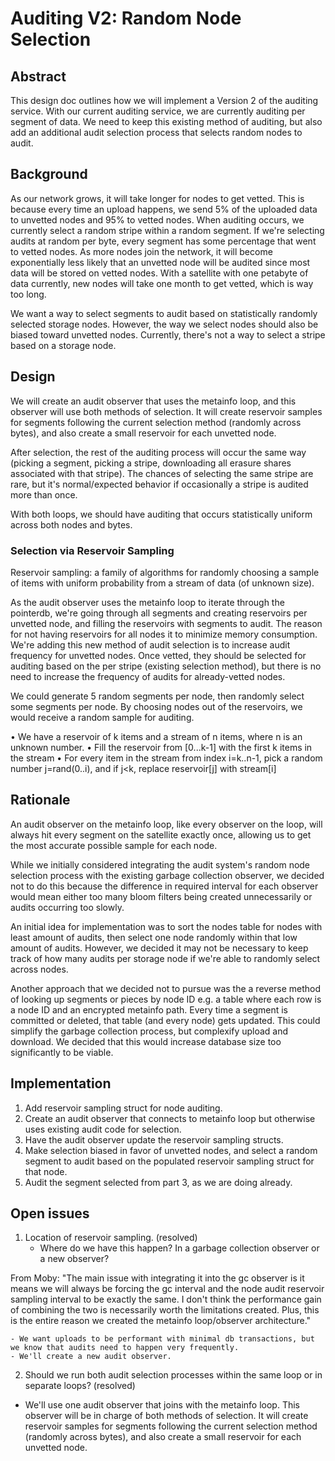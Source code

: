 # Auditing V2: Random Node Selection

## Abstract

This design doc outlines how we will implement a Version 2 of the auditing service.
With our current auditing service, we are currently auditing per segment of data.
We need to keep this existing method of auditing, but also add an additional audit selection process that selects random nodes to audit.

## Background

As our network grows, it will take longer for nodes to get vetted.
This is because every time an upload happens, we send 5% of the uploaded data to unvetted nodes and 95% to vetted nodes.
When auditing occurs, we currently select a random stripe within a random segment.
If we're selecting audits at random per byte, every segment has some percentage that went to vetted nodes.
As more nodes join the network, it will become exponentially less likely that an unvetted node will be audited since most data will be stored on vetted nodes.
With a satellite with one petabyte of data currently, new nodes will take one month to get vetted, which is way too long.

We want a way to select segments to audit based on statistically randomly selected storage nodes.
However, the way we select nodes should also be biased toward unvetted nodes.
Currently, there's not a way to select a stripe based on a storage node.

## Design

We will create an audit observer that uses the metainfo loop, and this observer will use both methods of selection. It will create reservoir samples for segments following the current selection method (randomly across bytes), and also create a small reservoir for each unvetted node.

After selection, the rest of the auditing process will occur the same way (picking a segment, picking a stripe, downloading all erasure shares associated with that stripe).
The chances of selecting the same stripe are rare, but it's normal/expected behavior if occasionally a stripe is audited more than once.

With both loops, we should have auditing that occurs statistically uniform across both nodes and bytes.

### **Selection via Reservoir Sampling**

Reservoir sampling: a family of algorithms for randomly choosing a sample of items with uniform probability from a stream of data (of unknown size).

As the audit observer uses the metainfo loop to iterate through the pointerdb, we're going through all segments and creating reservoirs per unvetted node, and filling the reservoirs with segments to audit.
The reason for not having reservoirs for all nodes it to minimize memory consumption. We're adding this new method of audit selection is to increase audit frequency for unvetted nodes.
Once vetted, they should be selected for auditing based on the per stripe (existing selection method), but there is no need to increase the frequency of audits for already-vetted nodes.

We could generate 5 random segments per node, then randomly select some segments per node.
By choosing nodes out of the reservoirs, we would receive a random sample for auditing.

• We have a reservoir of k items and a stream of n items, where n is an unknown number.
• Fill the reservoir from [0...k-1] with the first k items in the stream
• For every item in the stream from index i=k..n-1, pick a random number j=rand(0..i), and if j<k, replace reservoir[j] with stream[i]

## Rationale

An audit observer on the metainfo loop, like every observer on the loop, will always hit every segment on the satellite exactly once, allowing us to get the most accurate possible sample for each node.

While we initially considered integrating the audit system's random node selection process with the existing garbage collection observer, we decided not to do this because the difference in required interval for each observer would mean either too many bloom filters being created unnecessarily or audits occurring too slowly.

An initial idea for implementation was to sort the nodes table for nodes with least amount of audits, then select one node randomly within that low amount of audits.
However, we decided it may not be necessary to keep track of how many audits per storage node if we're able to randomly select across nodes.

Another approach that we decided not to pursue was the a reverse method of looking up segments or pieces by node ID e.g. a table where each row is a node ID and an encrypted metainfo path.
Every time a segment is committed or deleted, that table (and every node) gets updated.
This could simplify the garbage collection process, but complexify upload and download.
We decided that this would increase database size too significantly to be viable.

## Implementation

1. Add reservoir sampling struct for node auditing.
2. Create an audit observer that connects to metainfo loop but otherwise uses existing audit code for selection.
3. Have the audit observer update the reservoir sampling structs.
3. Make selection biased in favor of unvetted nodes, and select a random segment to audit based on the populated reservoir sampling struct for that node.
4. Audit the segment selected from part 3, as we are doing already.

## Open issues

1. Location of reservoir sampling. (resolved)
    - Where do we have this happen? In a garbage collection observer or a new observer?

From Moby: "The main issue with integrating it into the gc observer is it means we will always be forcing the gc interval and the node audit reservoir sampling interval to be exactly the same. I don't think the performance gain of combining the two is necessarily worth the limitations created. Plus, this is the entire reason we created the metainfo loop/observer architecture."

    - We want uploads to be performant with minimal db transactions, but we know that audits need to happen very frequently.
    - We'll create a new audit observer.

2. Should we run both audit selection processes within the same loop or in separate loops? (resolved)
- We'll use one audit observer that joins with the metainfo loop. This observer will be in charge of both methods of selection. It will create reservoir samples for segments following the current selection method (randomly across bytes), and also create a small reservoir for each unvetted node.